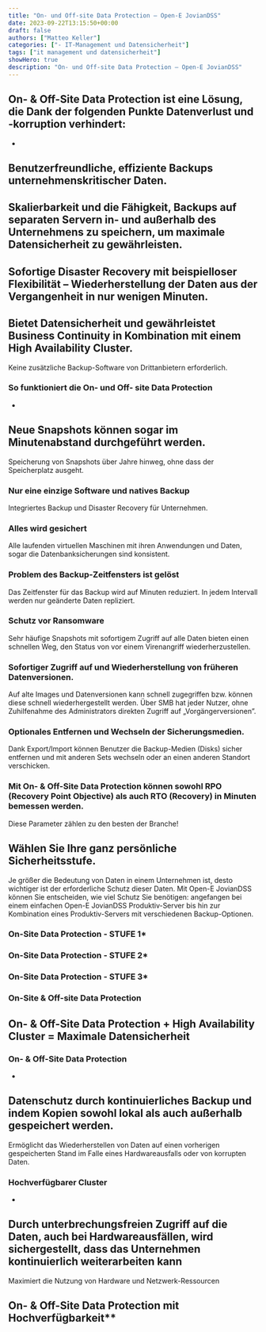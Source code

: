 ```yaml
---
title: "On- und Off-site Data Protection – Open-E JovianDSS"
date: 2023-09-22T13:15:50+00:00
draft: false
authors: ["Matteo Keller"]
categories: ["- IT-Management und Datensicherheit"]
tags: ["it management und datensicherheit"]
showHero: true
description: "On- und Off-site Data Protection – Open-E JovianDSS"
---
```

## On- & Off-Site Data Protection ist eine Lösung, die Dank der folgenden Punkte Datenverlust und -korruption verhindert:
 -
 Benutzerfreundliche, effiziente Backups unternehmenskritischer Daten.
 -
 Skalierbarkeit und die Fähigkeit, Backups auf separaten Servern in- und außerhalb des Unternehmens zu speichern, um maximale Datensicherheit zu gewährleisten.
 -
 Sofortige Disaster Recovery mit beispielloser Flexibilität – Wiederherstellung der Daten aus der Vergangenheit in nur wenigen Minuten.
 -
 Bietet Datensicherheit und gewährleistet Business Continuity in Kombination mit einem High Availability Cluster.
 -
 Keine zusätzliche Backup-Software von Drittanbietern erforderlich.
### So funktioniert die On- und Off- site Data Protection
 -
 Neue Snapshots können sogar im Minutenabstand durchgeführt werden.
 -
 Speicherung von Snapshots über Jahre hinweg, ohne dass der Speicherplatz ausgeht.
### Nur eine einzige Software und natives Backup
Integriertes Backup und Disaster Recovery für Unternehmen.
### Alles wird gesichert
Alle laufenden virtuellen Maschinen mit ihren Anwendungen und Daten, sogar die Datenbanksicherungen sind konsistent.
### Problem des Backup-Zeitfensters ist gelöst
Das Zeitfenster für das Backup wird auf Minuten reduziert. In jedem Intervall werden nur geänderte Daten repliziert.
### Schutz vor Ransomware
Sehr häufige Snapshots mit sofortigem Zugriff auf alle Daten bieten einen schnellen Weg, den Status von vor einem Virenangriff wiederherzustellen.
### Sofortiger Zugriff auf und Wiederherstellung von früheren Datenversionen.
Auf alte Images und Datenversionen kann schnell zugegriffen bzw. können diese schnell wiederhergestellt werden. Über SMB hat jeder Nutzer, ohne Zuhilfenahme des Administrators direkten Zugriff auf „Vorgängerversionen”.
### Optionales Entfernen und Wechseln der Sicherungsmedien.
Dank Export/Import können Benutzer die Backup-Medien (Disks) sicher entfernen und mit anderen Sets wechseln oder an einen anderen Standort verschicken.
### Mit On- & Off-Site Data Protection können sowohl RPO (Recovery Point Objective) als auch RTO (Recovery) in Minuten bemessen werden.
Diese Parameter zählen zu den besten der Branche!
## Wählen Sie Ihre ganz persönliche Sicherheitsstufe.
Je größer die Bedeutung von Daten in einem Unternehmen ist, desto wichtiger ist der erforderliche Schutz dieser Daten. Mit Open-E JovianDSS können Sie entscheiden, wie viel Schutz Sie benötigen: angefangen bei einem einfachen Open-E JovianDSS Produktiv-Server bis hin zur Kombination eines Produktiv-Servers mit verschiedenen Backup-Optionen.
### On-Site Data Protection - STUFE 1*
### On-Site Data Protection - STUFE 2*
### On-Site Data Protection - STUFE 3*
### On-Site & Off-site Data Protection
## On- & Off-Site Data Protection + High Availability Cluster = Maximale Datensicherheit
### On- & Off-Site Data Protection
 -
 Datenschutz durch kontinuierliches Backup und indem Kopien sowohl lokal als auch außerhalb gespeichert werden.
 -
 Ermöglicht das Wiederherstellen von Daten auf einen vorherigen gespeicherten Stand im Falle eines Hardwareausfalls oder von korrupten Daten.
### Hochverfügbarer Cluster
 -
 Durch unterbrechungsfreien Zugriff auf die Daten, auch bei Hardwareausfällen, wird sichergestellt, dass das Unternehmen kontinuierlich weiterarbeiten kann
 -
 Maximiert die Nutzung von Hardware und Netzwerk-Ressourcen
## On- & Off-Site Data Protection mit Hochverfügbarkeit**